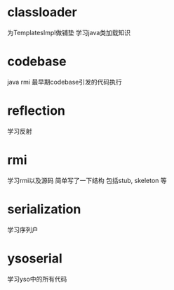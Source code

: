 # classloader
为TemplatesImpl做铺垫 学习java类加载知识
# codebase
java rmi 最早期codebase引发的代码执行
# reflection
学习反射
# rmi
学习rmi以及源码 简单写了一下结构 包括stub, skeleton 等
# serialization
学习序列户
# ysoserial
学习yso中的所有代码
